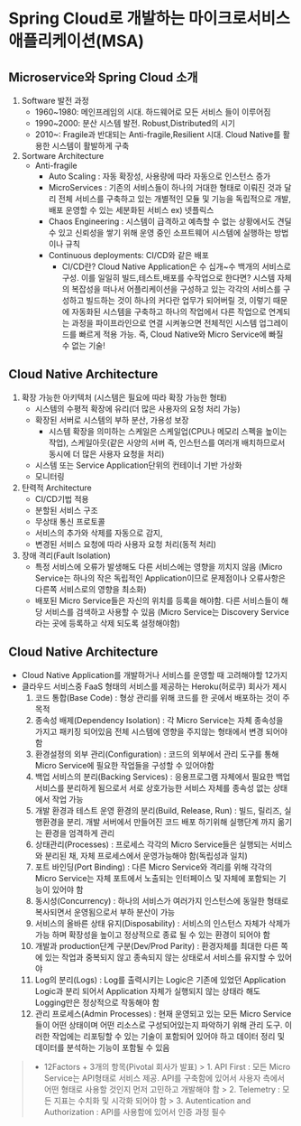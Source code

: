 # Spring Cloud로 개발하는 마이크로서비스 애플리케이션(MSA)

## Microservice와 Spring Cloud 소개
1. Software 발전 과정
    * 1960~1980: 메인프레임의 시대. 하드웨어로 모든 서비스 들이 이루어짐
    * 1990~2000: 분산 시스템 발전. Robust,Distributed의 시기
    * 2010~: Fragile과 반대되는 Anti-fragile,Resilient 시대. Cloud Native를 활용한 시스템이 활발하게 구축
2. Sortware Architecture
    * Anti-fragile
        - Auto Scaling : 자동 확장성, 사용량에 따라 자동으로 인스턴스 증가
        - MicroServices : 기존의 서비스들이 하나의 거대한 형태로 이뤄진 것과 달리 전체 서비스를 구축하고 있는 개별적인 모듈 및 기능을 독립적으로 개발,배포 운영할 수 있는 세분화된 서비스 ex) 넷플릭스
        - Chaos Engineering : 시스템이 급격하고 예측할 수 없는 상황에서도 견딜 수 있고 신뢰성을 쌓기 위해 운영 중인 소프트웨어 시스템에 실행하는 방법이나 규칙
        - Continuous deployments: CI/CD와 같은 배포
            + CI/CD란? Cloud Native Application은 수 십개~수 백개의 서비스로 구성. 이를 일일히 빌드,테스트,배포를 수작업으로 한다면? 시스템 자체의 복잡성을 떠나서 어플리케이션을 구성하고 있는 각각의 서비스를 구성하고 빌드하는 것이 하나의 커다란 업무가 되어버릴 것, 이렇기 때문에 자동화된 시스템을 구축하고 하나의 작업에서 다른 작업으로 연계되는 과정을 파이프라인으로 연결 시켜놓으면 전체적인 시스템 업그레이드를 빠르게 적용 가능. 즉, Cloud Native와 Micro Service에 빠질 수 없는 기술!

## Cloud Native Architecture
1. 확장 가능한 아키텍처 (시스템은 필요에 따라 확장 가능한 형태)
    * 시스템의 수평적 확장에 유리(더 많은 사용자의 요청 처리 가능)
    * 확장된 서버로 시스템의 부하 분산, 가용성 보장
        - 시스템 확장을 의미하는 스케일은 스케일업(CPU나 메모리 스펙을 높이는 작업), 스케일아웃(같은 사양의 서버 즉, 인스턴스를 여러개 배치하므로서 동시에 더 많은 사용자 요청을 처리) 
    * 시스템 또는 Service Application단위의 컨테이너 기반 가상화
    * 모니터링
2. 탄력적 Architecture
    * CI/CD기법 적용
    * 분할된 서비스 구조
    * 무상태 통신 프로토콜
    * 서비스의 추가와 삭제를 자동으로 감지,
    * 변경된 서비스 요청에 따라 사용자 요청 처리(동적 처리)
3. 장애 격리(Fault Isolation)
    * 특정 서비스에 오류가 발생해도 다른 서비스에는 영향을 끼치지 않음 (Micro Service는 하나의 작은 독립적인 Application이므로 문제점이나 오류사항은 다른쪽 서비스로의 영향을 최소화)
    * 배포된 Micro Service들은 자신의 위치를 등록을 해야함. 다른 서비스들이 해당 서비스를 검색하고 사용할 수 있음 (Micro Service는 Discovery Service라는 곳에 등록하고 삭제 되도록 설정해야함)

## Cloud Native Architecture
* Cloud Native Application를 개발하거나 서비스를 운영할 때 고려해야할 12가지
* 클라우드 서비스중 FaaS 형태의 서비스를 제공하는 Heroku(허로쿠) 회사가 제시
    1. 코드 통합(Base Code) : 형상 관리를 위해 코드를 한 곳에서 배포하는 것이 주 목적
    2. 종속성 배제(Dependency Isolation) : 각 Micro Service는 자체 종속성을 가지고 패키징 되어있음 전체 시스템에 영향을 주지않는 형태에서 변경 되어야 함
    3. 환경설정의 외부 관리(Configuration) : 코드의 외부에서 관리 도구를 통해 Micro Service에 필요한 작업들을 구성할 수 있어야함
    4. 백업 서비스의 분리(Backing Services) : 응용프로그램 자체에서 필요한 백업 서비스를 분리하게 됨으로서 서로 상호가능한 서비스 자체를 종속성 없는 상태에서 작업 가능
    5. 개발 환경과 테스트 운영 환경의 분리(Build, Release, Run) : 빌드, 릴리즈, 실행환경을 분리. 개발 서버에서 만들어진 코드 배포 하기위해 실행단계 까지 옮기는 환경을 엄격하게 관리
    6. 상태관리(Processes) : 프로세스 각각의 Micro Service들은 실행되는 서비스와 분리된 채, 자체 프로세스에서 운영가능해야 함(독립성과 일치)
    7. 포트 바인딩(Port Binding) : 다른 Micro Service와 격리를 위해 각각의 Micro Service는 자체 포트에서 노출되는 인터페이스 및 자체에 포함되는 기능이 있어야 함
    8. 동시성(Concurrency) : 하나의 서비스가 여러가지 인스턴스에 동일한 형태로 복사되면서 운영됨으로서 부하 분산이 가능
    9. 서비스의 올바른 상태 유지(Disposability) : 서비스의 인스턴스 자체가 삭제가 가능 하며 확장성을 높이고 정상적으로 종료 될 수 있는 환경이 되어야 함
    10. 개발과 production단계 구분(Dev/Prod Parity) : 환경자체를 최대한 다른 쪽에 있는 작업과 중복되지 않고 종속되지 않는 상태로서 서비스를 유지할 수 있어야
    11. Log의 분리(Logs) : Log를 출력시키는 Logic은 기존에 있었던 Application Logic과 분리 되어서 Application 자체가 실행되지 않는 상태라 해도 Logging만은 정상적으로 작동해야 함
    12. 관리 프로세스(Admin Processes) : 현재 운영되고 있는 모든 Micro Service들이 어떤 상태이며 어떤 리소스로 구성되어있는지 파악하기 위해 관리 도구. 이러한 작업에는 리포팅할 수 있는 기술이 포함되어 있어야 하고 데이터 정리 및 데이터를 분석하는 기능이 포함될 수 있음
    
> * 12Factors + 3개의 항목(Pivotal 회사가 발표)
    >   1. API First : 모든 Micro Service는 API형태로 서비스 제공. API를 구축함에 있어서 사용자 측에서 어떤 형태로 사용할 것인지 먼저 고민하고 개발해야 함
    >   2. Telemetry : 모든 지표는 수치화 및 시각화 되어야 함
    >   3. Autentication and Authorization : API를 사용함에 있어서 인증 과정 필수